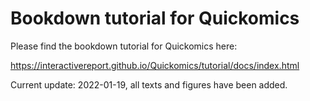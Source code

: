 # Bookdown tutorial for Quickomics

Please find the bookdown tutorial for Quickomics here:

https://interactivereport.github.io/Quickomics/tutorial/docs/index.html

Current update: 2022-01-19, all texts and figures have been added.
